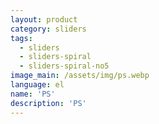 ```yaml
---
layout: product
category: sliders
tags:
  - sliders
  - sliders-spiral
  - sliders-spiral-no5
image_main: /assets/img/ps.webp
language: el
name: 'PS'
description: 'PS'
---
```

